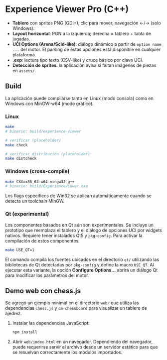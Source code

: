 
# Experience Viewer Pro (C++)
- **Tablero** con sprites PNG (GDI+), clic para mover, navegación ←/→ (solo Windows).
- **Layout horizontal**: PGN a la izquierda; derecha = tablero + tabla de jugadas.
- **UCI Options (Arena/Scid-like)**: diálogo dinámico a partir de `option name ...` del motor.
  El parsing de estas opciones está disponible en cualquier plataforma.
- **.exp**: lectura tipo texto (CSV-like) y cruce básico por clave UCI.
- **Detección de sprites**: la aplicación avisa si faltan imágenes de piezas en `assets/`.

## Build
La aplicación puede compilarse tanto en Linux (modo consola) como en Windows
con MinGW-w64 (modo gráfico).

### Linux
```bash
make
# binario: build/experience-viewer

# verificar (placeholder)
make check

# verificar distribución (placeholder)
make distcheck
```

### Windows (cross-compile)
```bash
make CXX=x86_64-w64-mingw32-g++
# binario: build/ExperienceViewer.exe
```
Los flags específicos de Win32 se aplican automáticamente cuando se detecta un
toolchain MinGW.

### Qt (experimental)

Los componentes basados en Qt aún son experimentales. Se incluye un prototipo
que reemplaza el tablero y el diálogo de opciones UCI por widgets nativos.
Requiere tener instalados Qt5 y `pkg-config`. Para activar la compilación de
estos componentes:

```bash
make USE_QT=1
```

El comando compila los fuentes ubicados en el directorio `qt/` utilizando las
bibliotecas de Qt detectadas por `pkg-config` y define la macro `USE_QT`. Al
ejecutar esta variante, la opción **Configure Options…** abrirá un diálogo Qt
para modificar los parámetros del motor.

## Demo web con chess.js

Se agregó un ejemplo minimal en el directorio `web/` que utiliza las
dependencias `chess.js` y `cm-chessboard` para visualizar un tablero de
ajedrez.

1. Instalar las dependencias JavaScript:

   ```bash
   npm install
   ```

2. Abrir `web/index.html` en un navegador. Dependiendo del navegador, puede
   requerirse servir el archivo desde un servidor estático para que se
   resuelvan correctamente los módulos importados.

